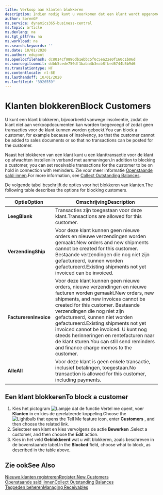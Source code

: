 ```yaml
---
title: Verkoop aan klanten blokkeren
description: Indien nodig kunt u voorkomen dat een klant wordt opgenomen in verkoopdocumenten en andere verkooptransacties.
author: SorenGP
ms.service: dynamics365-business-central
ms.topic: article
ms.devlang: na
ms.tgt_pltfrm: na
ms.workload: na
ms.search.keywords: ''
ms.date: 10/01/2020
ms.author: edupont
ms.openlocfilehash: dc8014cf0896db1ebbc5f0c5ea22e0f160c1b06d
ms.sourcegitcommit: ddbb5cede750df1baba4b3eab8fbed6744b5b9d6
ms.translationtype: HT
ms.contentlocale: nl-BE
ms.lasthandoff: 10/01/2020
ms.locfileid: "3926559"
---
```

# <a name="block-customers"></a><span data-ttu-id="916a4-103">Klanten blokkeren</span><span class="sxs-lookup"><span data-stu-id="916a4-103">Block Customers</span></span>
<span data-ttu-id="916a4-104">U kunt een klant blokkeren, bijvoorbeeld vanwege insolventie, zodat de klant niet aan verkoopdocumenten kan worden toegevoegd of zodat geen transacties voor de klant kunnen worden geboekt.</span><span class="sxs-lookup"><span data-stu-id="916a4-104">You can block a customer, for example because of insolvency, so that the customer cannot be added to sales documents or so that no transactions can be posted for the customer.</span></span>

<span data-ttu-id="916a4-105">Naast het blokkeren van een klant kunt u een klanttransactie voor de klant op afwachten instellen in verband met aanmaningen.</span><span class="sxs-lookup"><span data-stu-id="916a4-105">In addition to blocking a customer, you can set receivable transactions for the customer to be on hold in connection with reminders.</span></span> <span data-ttu-id="916a4-106">Zie voor meer informatie [Openstaande saldi innen](receivables-collect-outstanding-balances.md).</span><span class="sxs-lookup"><span data-stu-id="916a4-106">For more information, see [Collect Outstanding Balances](receivables-collect-outstanding-balances.md).</span></span>   

<span data-ttu-id="916a4-107">De volgende tabel beschrijft de opties voor het blokkeren van klanten.</span><span class="sxs-lookup"><span data-stu-id="916a4-107">The following table describes the options for blocking customers.</span></span>  

|<span data-ttu-id="916a4-108">Optie</span><span class="sxs-lookup"><span data-stu-id="916a4-108">Option</span></span>|<span data-ttu-id="916a4-109">Omschrijving</span><span class="sxs-lookup"><span data-stu-id="916a4-109">Description</span></span>|  
|--------------------|------------|  
|<span data-ttu-id="916a4-110">**Leeg**</span><span class="sxs-lookup"><span data-stu-id="916a4-110">**Blank**</span></span>|<span data-ttu-id="916a4-111">Transacties zijn toegestaan voor deze klant.</span><span class="sxs-lookup"><span data-stu-id="916a4-111">Transactions are allowed for this customer.</span></span>|
|<span data-ttu-id="916a4-112">**Verzending**</span><span class="sxs-lookup"><span data-stu-id="916a4-112">**Ship**</span></span>|<span data-ttu-id="916a4-113">Voor deze klant kunnen geen nieuwe orders en nieuwe verzendingen worden gemaakt.</span><span class="sxs-lookup"><span data-stu-id="916a4-113">New orders and new shipments cannot be created for this customer.</span></span> <span data-ttu-id="916a4-114">Bestaande verzendingen die nog niet zijn gefactureerd, kunnen worden gefactureerd.</span><span class="sxs-lookup"><span data-stu-id="916a4-114">Existing shipments not yet invoiced can be invoiced.</span></span>|  
|<span data-ttu-id="916a4-115">**Factureren**</span><span class="sxs-lookup"><span data-stu-id="916a4-115">**Invoice**</span></span>|<span data-ttu-id="916a4-116">Voor deze klant kunnen geen nieuwe orders, nieuwe verzendingen en nieuwe facturen worden gemaakt.</span><span class="sxs-lookup"><span data-stu-id="916a4-116">New orders, new shipments, and new invoices cannot be created for this customer.</span></span> <span data-ttu-id="916a4-117">Bestaande verzendingen die nog niet zijn gefactureerd, kunnen niet worden gefactureerd.</span><span class="sxs-lookup"><span data-stu-id="916a4-117">Existing shipments not yet invoiced cannot be invoiced.</span></span> <span data-ttu-id="916a4-118">U kunt nog steeds herinneringen en rentefacturen naar de klant sturen.</span><span class="sxs-lookup"><span data-stu-id="916a4-118">You can still send reminders and finance charge memos to the customer.</span></span>|  
|<span data-ttu-id="916a4-119">**Alle**</span><span class="sxs-lookup"><span data-stu-id="916a4-119">**All**</span></span>|<span data-ttu-id="916a4-120">Voor deze klant is geen enkele transactie, inclusief betalingen, toegestaan.</span><span class="sxs-lookup"><span data-stu-id="916a4-120">No transaction is allowed for this customer, including payments.</span></span>|  

## <a name="to-block-a-customer"></a><span data-ttu-id="916a4-121">Een klant blokkeren</span><span class="sxs-lookup"><span data-stu-id="916a4-121">To block a customer</span></span>  
1. <span data-ttu-id="916a4-122">Kies het pictogram ![Lampje dat de functie Vertel me opent](media/ui-search/search_small.png "Vertel me wat u wilt doen"), voer **Klanten** in en kies de gerelateerde koppeling.</span><span class="sxs-lookup"><span data-stu-id="916a4-122">Choose the ![Lightbulb that opens the Tell Me feature](media/ui-search/search_small.png "Tell me what you want to do") icon, enter **Customers** , and then choose the related link.</span></span>
2. <span data-ttu-id="916a4-123">Selecteer een klant en kies vervolgens de actie **Bewerken** .</span><span class="sxs-lookup"><span data-stu-id="916a4-123">Select a customer, and then choose the **Edit** action.</span></span>
3. <span data-ttu-id="916a4-124">Kies in het veld **Geblokkeerd** wat u wilt blokkeren, zoals beschreven in de bovenstaande tabel.</span><span class="sxs-lookup"><span data-stu-id="916a4-124">In the **Blocked** field, choose what to block, as described in the table above.</span></span>

## <a name="see-also"></a><span data-ttu-id="916a4-125">Zie ook</span><span class="sxs-lookup"><span data-stu-id="916a4-125">See Also</span></span>  
[<span data-ttu-id="916a4-126">Nieuwe klanten registreren</span><span class="sxs-lookup"><span data-stu-id="916a4-126">Register New Customers</span></span>](sales-how-register-new-customers.md)  
[<span data-ttu-id="916a4-127">Openstaande saldi innen</span><span class="sxs-lookup"><span data-stu-id="916a4-127">Collect Outstanding Balances</span></span>](receivables-collect-outstanding-balances.md)  
[<span data-ttu-id="916a4-128">Tegoeden beheren</span><span class="sxs-lookup"><span data-stu-id="916a4-128">Managing Receivables</span></span>](receivables-manage-receivables.md)  
